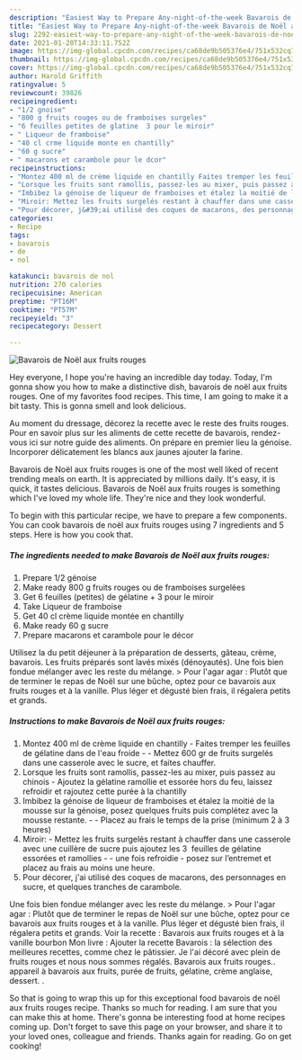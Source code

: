 ```yaml
---
description: "Easiest Way to Prepare Any-night-of-the-week Bavarois de Noël aux fruits rouges"
title: "Easiest Way to Prepare Any-night-of-the-week Bavarois de Noël aux fruits rouges"
slug: 2292-easiest-way-to-prepare-any-night-of-the-week-bavarois-de-noel-aux-fruits-rouges
date: 2021-01-20T14:33:11.752Z
image: https://img-global.cpcdn.com/recipes/ca68de9b505376e4/751x532cq70/bavarois-de-noel-aux-fruits-rouges-photo-principale-de-la-recette.jpg
thumbnail: https://img-global.cpcdn.com/recipes/ca68de9b505376e4/751x532cq70/bavarois-de-noel-aux-fruits-rouges-photo-principale-de-la-recette.jpg
cover: https://img-global.cpcdn.com/recipes/ca68de9b505376e4/751x532cq70/bavarois-de-noel-aux-fruits-rouges-photo-principale-de-la-recette.jpg
author: Harold Griffith
ratingvalue: 5
reviewcount: 39826
recipeingredient:
- "1/2 gnoise"
- "800 g fruits rouges ou de framboises surgeles"
- "6 feuilles petites de glatine  3 pour le miroir"
- " Liqueur de framboise"
- "40 cl crme liquide monte en chantilly"
- "60 g sucre"
- " macarons et carambole pour le dcor"
recipeinstructions:
- "Montez 400 ml de crème liquide en chantilly Faites tremper les feuilles de gélatine dans de l&#39;eau froide  Mettez 600 gr de fruits surgelés dans une casserole avec le sucre, et faites chauffer."
- "Lorsque les fruits sont ramollis, passez-les au mixer, puis passez au chinois Ajoutez la gélatine ramollie et essorée hors du feu, laissez refroidir et rajoutez cette purée à la chantilly"
- "Imbibez la génoise de liqueur de framboises et étalez la moitié de la mousse sur la génoise, posez quelques fruits puis complétez avec la mousse restante.  Placez au frais le temps de la prise (minimum 2 à 3 heures)"
- "Miroir: Mettez les fruits surgelés restant à chauffer dans une casserole avec une cuillère de sucre puis ajoutez les 3  feuilles de gélatine essorées et ramollies  une fois refroidie - posez sur l’entremet et placez au frais au moins une heure."
- "Pour décorer, j&#39;ai utilisé des coques de macarons, des personnages en sucre, et quelques tranches de carambole."
categories:
- Recipe
tags:
- bavarois
- de
- nol

katakunci: bavarois de nol 
nutrition: 270 calories
recipecuisine: American
preptime: "PT16M"
cooktime: "PT57M"
recipeyield: "3"
recipecategory: Dessert

---
```



![Bavarois de Noël aux fruits rouges](https://img-global.cpcdn.com/recipes/ca68de9b505376e4/751x532cq70/bavarois-de-noel-aux-fruits-rouges-photo-principale-de-la-recette.jpg)

Hey everyone, I hope you're having an incredible day today. Today, I'm gonna show you how to make a distinctive dish, bavarois de noël aux fruits rouges. One of my favorites food recipes. This time, I am going to make it a bit tasty. This is gonna smell and look delicious.

Au moment du dressage, décorez la recette avec le reste des fruits rouges. Pour en savoir plus sur les aliments de cette recette de bavarois, rendez-vous ici sur notre guide des aliments. On prépare en premier lieu la génoise. Incorporer délicatement les blancs aux jaunes ajouter la farine.

Bavarois de Noël aux fruits rouges is one of the most well liked of recent trending meals on earth. It is appreciated by millions daily. It's easy, it is quick, it tastes delicious. Bavarois de Noël aux fruits rouges is something which I've loved my whole life. They're nice and they look wonderful.


To begin with this particular recipe, we have to prepare a few components. You can cook bavarois de noël aux fruits rouges using 7 ingredients and 5 steps. Here is how you cook that.

<!--inarticleads1-->

##### The ingredients needed to make Bavarois de Noël aux fruits rouges:

1. Prepare 1/2 génoise
1. Make ready 800 g fruits rouges ou de framboises surgelées
1. Get 6 feuilles (petites) de gélatine + 3 pour le miroir
1. Take  Liqueur de framboise
1. Get 40 cl crème liquide montée en chantilly
1. Make ready 60 g sucre
1. Prepare  macarons et carambole pour le décor


Utilisez la du petit déjeuner à la préparation de desserts, gâteau, crème, bavarois. Les fruits préparés sont lavés mixés (dénoyautés). Une fois bien fondue mélanger avec les reste du mélange. &gt; Pour l&#39;agar agar : Plutôt que de terminer le repas de Noël sur une bûche, optez pour ce bavarois aux fruits rouges et à la vanille. Plus léger et dégusté bien frais, il régalera petits et grands. 

<!--inarticleads2-->

##### Instructions to make Bavarois de Noël aux fruits rouges:

1. Montez 400 ml de crème liquide en chantilly - Faites tremper les feuilles de gélatine dans de l&#39;eau froide -  - Mettez 600 gr de fruits surgelés dans une casserole avec le sucre, et faites chauffer.
1. Lorsque les fruits sont ramollis, passez-les au mixer, puis passez au chinois - Ajoutez la gélatine ramollie et essorée hors du feu, laissez refroidir et rajoutez cette purée à la chantilly
1. Imbibez la génoise de liqueur de framboises et étalez la moitié de la mousse sur la génoise, posez quelques fruits puis complétez avec la mousse restante. -  - Placez au frais le temps de la prise (minimum 2 à 3 heures)
1. Miroir: - Mettez les fruits surgelés restant à chauffer dans une casserole avec une cuillère de sucre puis ajoutez les 3  feuilles de gélatine essorées et ramollies -  - une fois refroidie - posez sur l’entremet et placez au frais au moins une heure.
1. Pour décorer, j&#39;ai utilisé des coques de macarons, des personnages en sucre, et quelques tranches de carambole.


Une fois bien fondue mélanger avec les reste du mélange. &gt; Pour l&#39;agar agar : Plutôt que de terminer le repas de Noël sur une bûche, optez pour ce bavarois aux fruits rouges et à la vanille. Plus léger et dégusté bien frais, il régalera petits et grands. Voir la recette : Bavarois aux fruits rouges et à la vanille bourbon Mon livre : Ajouter la recette Bavarois : la sélection des meilleures recettes, comme chez le pâtissier. Je l&#39;ai décoré avec plein de fruits rouges et nous nous sommes régalés. Bavarois aux fruits rouges.. appareil à bavarois aux fruits, purée de fruits, gélatine, crème anglaise, dessert. . 

So that is going to wrap this up for this exceptional food bavarois de noël aux fruits rouges recipe. Thanks so much for reading. I am sure that you can make this at home. There's gonna be interesting food at home recipes coming up. Don't forget to save this page on your browser, and share it to your loved ones, colleague and friends. Thanks again for reading. Go on get cooking!

